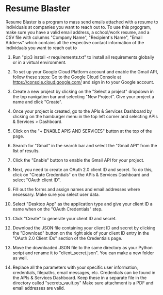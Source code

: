 # Resume Blaster
Resume Blaster is a program to mass send emails attached with a resume to individuals at companies you want to reach out to. To use this prgogram, make sure you have a valid email address, a school/work resume, and a CSV file with columns "Company Name", "Recipient's Name", "Email Address" which contains all the respective contact information of the individuals you want to reach out to

1. Run "pip3 install -r requirements.txt" to install all requirements globally or in a virtual environment.

2. To set up your Google Cloud Platform account and enable the Gmail API, follow these steps: Go to the Google Cloud Console at https://console.cloud.google.com/ and sign in to your Google account.

3. Create a new project by clicking on the "Select a project" dropdown in the top navigation bar and selecting "New Project". Give your project a name and click "Create".

4. Once your project is created, go to the APIs & Services Dashboard by clicking on the hamburger menu in the top left corner and selecting APIs & Services > Dashboard.

5. Click on the "+ ENABLE APIS AND SERVICES" button at the top of the page.

6. Search for "Gmail" in the search bar and select the "Gmail API" from the list of results.

7. Click the "Enable" button to enable the Gmail API for your project.

8. Next, you need to create an OAuth 2.0 client ID and secret. To do this, click on "Create Credentials" on the APIs & Services Dashboard and select "OAuth client ID".

9. Fill out the forms and assign names and email addresses where necessary. Make sure you select user data.

10. Select "Desktop App" as the application type and give your client ID a name when on the "OAuth Credentials" step.

11. Click "Create" to generate your client ID and secret.

12. Download the JSON file containing your client ID and secret by clicking the "Download" button on the right side of your client ID entry in the "OAuth 2.0 Client IDs" section of the Credentials page.

13. Move the downloaded JSON file to the same directory as your Python script and rename it to "client_secret.json". You can make a new folder as well.

14. Replace all the parameters with your specific user information, credentials, filepaths, email messages, etc. Credentials can be found in the APIs & Services Dashboard. Keep these in a separate file in the directory called "secrets_vault.py" Make sure attachment is a PDF and email addresses are valid.

